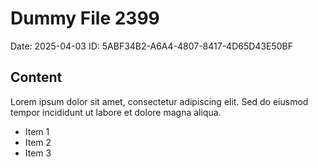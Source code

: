 # Dummy File 2399

Date: 2025-04-03
ID: 5ABF34B2-A6A4-4807-8417-4D65D43E50BF

## Content

Lorem ipsum dolor sit amet, consectetur adipiscing elit.
Sed do eiusmod tempor incididunt ut labore et dolore magna aliqua.

* Item 1
* Item 2
* Item 3
